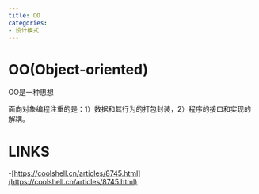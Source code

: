```yaml
---
title: OO
categories: 
- 设计模式
---
```


# OO(Object-oriented)
OO是一种思想



面向对象编程注重的是：1）数据和其行为的打包封装，2）程序的接口和实现的解耦。


# LINKS
-[https://coolshell.cn/articles/8745.html](https://coolshell.cn/articles/8745.html)